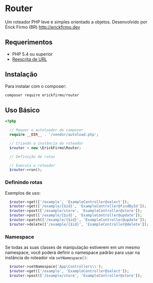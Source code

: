 # Router

Um roteador PHP leve e simples orientado a objetos. Desenvolvido por Érick Firmo (BR) http://erickfirmo.dev


## Requerimentos
- PHP 5.4 ou superior
- <a href="https://github.com/erickfirmo/.htaccess/blob/master/.htaccess" target="_blank">Reescrita de URL</a>


## Instalação
Para instalar com o composer:


```sh
composer require erickfirmo/router
```


## Uso Básico
```php
<?php

  // Requer o autoloader do composer
  require __DIR__ . '/vendor/autoload.php';

  // Criando a instância do roteador
  $router = new \ErickFirmo\Router;

  // Definição de rotas

  // Executa o roteador
  $router->run();

```

### Definindo rotas
Exemplos de uso:
```php
  $router->get(['/example', 'ExampleController@select']);
  $router->get(['/example/{$id}', 'ExampleController@findById']);
  $router->post(['/example/store', 'ExampleController@store']);
  $router->put(['/example/{$id}', 'ExampleController@update']);
  $router->patch(['/example/{$id}', 'ExampleController@update']);
  $router->delete(['/example/{$id}', 'ExampleController@delete']);
```

### Namespace
Se todas as suas classes de manipulação estiverem em um mesmo namespace, você poderá definir o namespace padrão para usar na instância do roteador via `setNamespace()`:
```php
  $router->setNamespace('App\Controllers\\');
  $router->get(['/example', 'ExampleController@select']);
  $router->post(['/example/store', 'ExampleController@store']);
```

<!--## Licença
` erickfirmo/router` é uma biblioteca de código aberto licenciado sob a licença <a href="https://opensource.org/licenses/MIT" target="_blank">MIT</a>.-->


<!--<a href="https://erickfirmo.dev" target="_blank">Érick Firmo</a>-->
